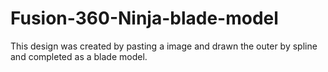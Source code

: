 # Fusion-360-Ninja-blade-model
This design was created by pasting a image and drawn the outer by spline and completed as a blade model.
